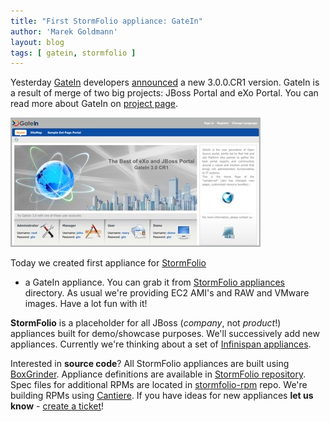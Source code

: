 ```yaml
---
title: "First StormFolio appliance: GateIn"
author: 'Marek Goldmann'
layout: blog
tags: [ gatein, stormfolio ]
---
```


Yesterday
[GateIn](http://www.jboss.org/gatein/) developers
[announced](http://blog.gatein.org/2010/02/gatein-30-cr1-is-out.html)
a new 3.0.0.CR1 version. GateIn is a result of merge of two big
projects: JBoss Portal and eXo Portal. You can read more about
GateIn on [project page](http://www.jboss.org/gatein/).

![GateIn](/images/screenshots/gatein_frontpage.png "GateIn")

Today we created first appliance for
[StormFolio](http://www.jboss.org/stormgrind/projects/stormfolio.html)
- a GateIn appliance. You can grab it from
[StormFolio appliances](http://www.jboss.org/stormgrind/downloads/stormfolio.html)
directory. As usual we're providing EC2 AMI's and RAW and VMware
images. Have a lot fun with it!

**StormFolio** is a placeholder for
all JBoss (*company*, not *product*!) appliances built for
demo/showcase purposes. We'll successively add new appliances.
Currently we're thinking about a set of
[Infinispan appliances](http://community.jboss.org/wiki/InfinispanAppliance).

Interested in **source code**? All StormFolio appliances are built
using
[BoxGrinder](http://www.jboss.org/stormgrind/projects/boxgrinder.html).
Appliance definitions are available in
[StormFolio repository](http://github.com/stormgrind/stormfolio).
Spec files for additional RPMs are located in
[stormfolio-rpm](http://github.com/stormgrind/stormfolio-rpm) repo.
We're building RPMs using
[Cantiere](http://www.jboss.org/stormgrind/projects/cantiere.html).
If you have ideas for new appliances **let us know** -
[create a ticket](https://jira.jboss.org/jira/browse/SFOLIO)!